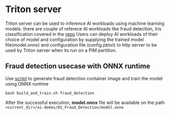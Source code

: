 # Triton server

Triton server can be used to inference AI workloads using machine learning models. there are couple of referece AI workloads like fraud detection, Iris classification covered in the [repo](https://github.com/PDeXchange/ai-demos)
Users can deploy AI workloads of their choice of model and configuration by supplying the trained model file(model.onnx) and configuration file (config.pbtxt) to http server to be used by Triton server when its run on a PIM partition.

## Fraud detection usecase with ONNX runtime
Use [script](build_and_train.sh) to generate fraud detection container image and train the model using ONNX runtime
```
bash build_and_train.sh fraud_detection
```

After the successful execution, **model.onnx** file will be available on the path `<current_dir>/ai-demos/01_Fraud_Detection/model.onnx`
